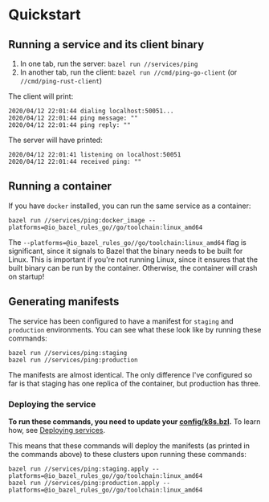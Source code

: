 # Quickstart

## Running a service and its client binary

1. In one tab, run the server: `bazel run //services/ping`
2. In another tab, run the client: `bazel run //cmd/ping-go-client` (or `//cmd/ping-rust-client`)

The client will print:
```
2020/04/12 22:01:44 dialing localhost:50051...
2020/04/12 22:01:44 ping message: ""
2020/04/12 22:01:44 ping reply: ""
```

The server will have printed:
```
2020/04/12 22:01:41 listening on localhost:50051
2020/04/12 22:01:44 received ping: ""
```

## Running a container

If you have `docker` installed, you can run the same service as a container:

```
bazel run //services/ping:docker_image --platforms=@io_bazel_rules_go//go/toolchain:linux_amd64
```

The `--platforms=@io_bazel_rules_go//go/toolchain:linux_amd64` flag is significant, since it signals to Bazel that the binary needs to be built for Linux. This is important if you're not running Linux, since it ensures that the built binary can be run by the container. Otherwise, the container will crash on startup!

## Generating manifests

The service has been configured to have a manifest for `staging` and `production` environments. You can see what these look like by running these commands:

```
bazel run //services/ping:staging
bazel run //services/ping:production
```

The manifests are almost identical. The only difference I've configured so far is that staging has one replica of the container, but production has three.

### Deploying the service

**To run these commands, you need to update your [config/k8s.bzl](/config/k8s.bzl).** To learn how, see [Deploying services](../services/deploying.md).

This means that these commands will deploy the manifests (as printed in the commands above) to these clusters upon running these commands:

```
bazel run //services/ping:staging.apply --platforms=@io_bazel_rules_go//go/toolchain:linux_amd64
bazel run //services/ping:production.apply --platforms=@io_bazel_rules_go//go/toolchain:linux_amd64
```